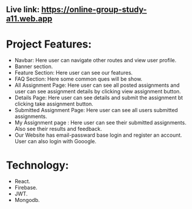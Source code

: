 ## Live link: https://online-group-study-a11.web.app

# Project Features:
- Navbar: Here user can navigate other routes and view user profile.
- Banner section.
- Feature Section: Here user can see our features.
- FAQ Section: Here some common ques will be show.
- All Assignment Page: Here user can see all posted assignments and user can see assignment details by clicking view assignment button.
- Details Page: Here user can see details and submit the assignment bt clicking take assignment button.
- Submitted Assignment Page: Here user can see all users submitted assignments.
- My Assignment page : Here user can see their submitted assignments. Also see their results and feedback.
- Our Website has email-passward base login and register an account. User can also login with Gooogle.

#  Technology:
- React.
- Firebase.
- JWT.
- Mongodb.
